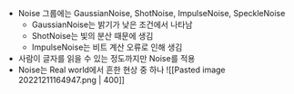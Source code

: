 - Noise 그룹에는 GaussianNoise, ShotNoise, ImpulseNoise, SpeckleNoise
	- GaussianNoise는 밝기가 낮은 조건에서 나타남
	- ShotNoise는 빛의 분산 때문에 생김
	- ImpulseNoise는 비트 계산 오류로 인해 생김
- 사람이 글자를 읽을 수 있는 정도까지만 Noise를 적용
- Noise는 Real world에서 흔한 현상 중 하나
![[Pasted image 20221211164947.png | 400]]